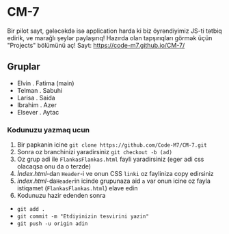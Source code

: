 # CM-7
Bir pilot sayt, gələcəkdə isə application harda ki biz öyrəndiyimiz JS-ti tətbiq edirik, ve marağlı şeylər paylaşırıq! 
Hazırda olan tapşırıqları görmək üçün "Projects" bölümünü aç!
Sayt: https://code-m7.github.io/CM-7/

## Gruplar 
- Elvin . Fatima (main)
- Telman . Sabuhi
- Larisa . Saida
- Ibrahim . Azer
- Elsever . Aytac

### Kodunuzu yazmaq ucun
1. Bir papkanin icine  `git clone https://github.com/Code-M7/CM-7.git`
2. Sonra oz branchinizi yaradirsiniz `git checkout -b (ad)`
3. Oz grup adi ile `FlankasFlankas.html` fayli yaradirsiniz (eger adi css olacaqsa onu da o terzde)
4. _İndex.html_-dan `Header`-i ve onun CSS  `linki` oz fayliniza copy edirsiniz 
5. _index.html_-da`Header`in icinde grupunaza aid `a` var onun icine oz fayla istiqamet (`FlankasFlankas.html`) elave edin
6. Kodunuzu hazir edenden sonra 
 - `git add .`
 - `git commit -m "Etdiyinizin tesvirini yazin"`
 - `git push -u origin adin`
